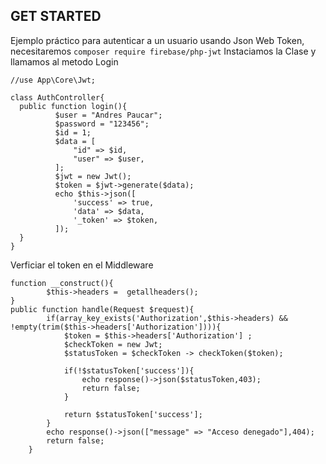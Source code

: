 ## GET STARTED
Ejemplo práctico para autenticar a un usuario usando Json Web Token, necesitaremos
```composer require firebase/php-jwt```
Instaciamos la Clase y llamamos al metodo Login
```
//use App\Core\Jwt;

class AuthController{
  public function login(){ 
          $user = "Andres Paucar";
          $password = "123456";
          $id = 1;
          $data = [
              "id" => $id,
              "user" => $user,
          ];
          $jwt = new Jwt();
          $token = $jwt->generate($data);
          echo $this->json([
              'success' => true,
              'data' => $data,
              '_token' => $token,
          ]);
  }
}
```

Verficiar el token en el Middleware

```
function __construct(){
        $this->headers =  getallheaders();
}
public function handle(Request $request){
        if(array_key_exists('Authorization',$this->headers) && !empty(trim($this->headers['Authorization']))){
            $token = $this->headers['Authorization'] ;
            $checkToken = new Jwt;
            $statusToken = $checkToken -> checkToken($token);
           
            if(!$statusToken['success']){
                echo response()->json($statusToken,403);
                return false;
            }
            
            return $statusToken['success'];
        }
        echo response()->json(["message" => "Acceso denegado"],404);
        return false;
    }
```
